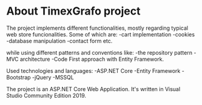 # About TimexGrafo project
The project implements different functionalities, mostly regarding typical web store funcionalities. Some of which are:
-cart implementation
-cookies
-database manipulation
-contact form etc.

while using different patterns and conventions like:
-the repository pattern
-MVC architecture
-Code First approach with Entity Framework.


Used technologies and languages:
-ASP.NET Core
-Entity Framework
-Bootstrap
-jQuery
-MSSQL

The project is an ASP.NET Core Web Application. It's written in Visual Studio Community Edition 2019.
